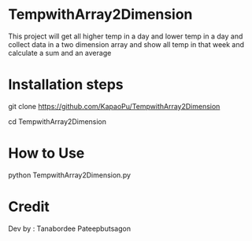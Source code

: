 # TempwithArray2Dimension
This project will get all higher temp in a day and lower temp in a day and collect data in a two dimension array and show all temp in that week and calculate a sum and an average
# Installation steps
git clone https://github.com/KapaoPu/TempwithArray2Dimension

cd TempwithArray2Dimension


# How to Use
python TempwithArray2Dimension.py 


# Credit
Dev by : Tanabordee Pateepbutsagon
